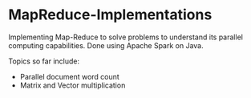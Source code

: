 # MapReduce-Implementations
Implementing Map-Reduce to solve problems to understand its parallel computing capabilities.
Done using Apache Spark on Java.

Topics so far include: 
* Parallel document word count
* Matrix and Vector multiplication
